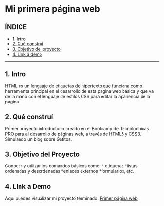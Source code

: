 # Mi primera página web
## **ÍNDICE**



* [1. Intro](#)
* [2. Qué construí](#)
* [3. Objetivo del proyecto](#)
* [4. Link a demo](#)

****

## 1. Intro

HTML es un lenguaje de etiquetas de hipertexto que funciona como herramienta principal en el desarrollo de esta pagina web básica y que va de la mano con el lenguaje de estilos CSS para editar la apariencia de la página.

## 2. Qué construí

Primer proyecto introductorio creado en el Bootcamp de Tecnolochicas PRO para al desarrollo de páginas web, a través de HTML5 y CSS3. Simulando un blog sobre Gatitos.

## 3. Objetivo del Proyecto
Conocer y utilizar los comandos básicos como: * etiquetas *listas ordenadas y desordenadas *enlaces externos *formularios, etc.

## 4. Link a Demo
Aquí puedes visualizar mi proyecto terminado: [Primer página web](https://clonacioninterfazgoogle.netlify.app/)
